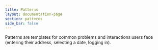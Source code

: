 ```yaml
---
title: Patterns
layout: documentation-page
section: patterns
side_bar: false
---
```

Patterns are templates for common problems and interactions users face (entering their address, selecting a date, logging in). 
